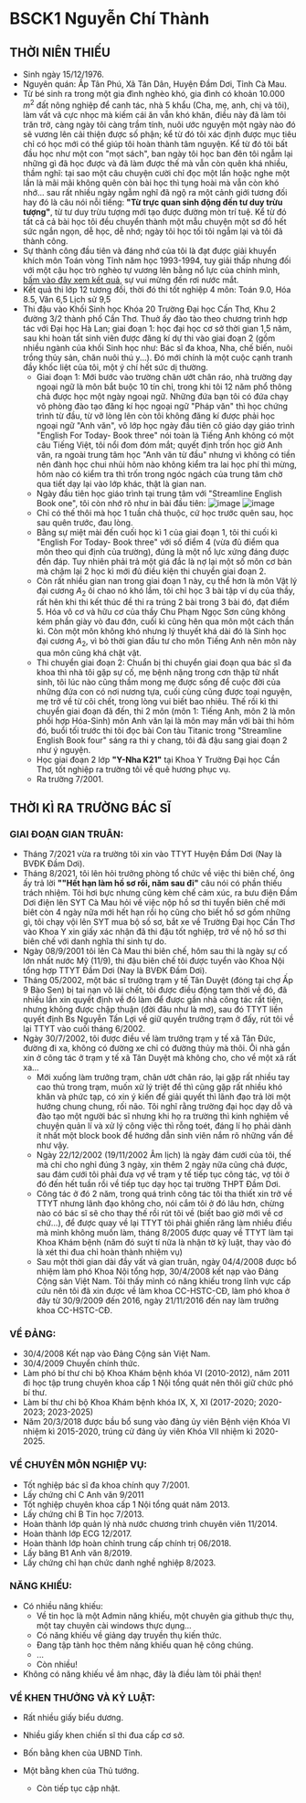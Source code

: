 # BSCK1 Nguyễn Chí Thành #

## THỜI NIÊN THIẾU ##

- Sinh ngày 15/12/1976.
- Nguyên quán: Ấp Tân Phú, Xã Tân Dân, Huyện Đầm Dơi, Tỉnh Cà Mau.
- Từ bé sinh ra trong một gia đình nghèo khó, gia đình có khoản 10.000 $m^2$ đất nông nghiệp để canh tác, nhà 5 khẩu (Cha, mẹ, anh, chị và tôi), làm vất vã cực nhọc mà kiếm cái ăn vẫn khó khăn, điều này đã làm tôi trăn trở, càng ngày tôi càng trầm tính, nuôi ước nguyện một ngày nào đó sẽ vương lên cải thiện được số phận; kể từ đó tôi xác định được mục tiêu chỉ có học mới có thể giúp tôi hoàn thành tâm nguyện. Kể từ đó tôi bất đầu học như một con "mọt sách", ban ngày tôi học ban đên tôi ngẫm lại những gì đã học được và đã làm được thế mà vẫn còn quên khá nhiều, thầm nghĩ: tại sao một câu chuyện cười chỉ đọc một lần hoặc nghe một lần là mãi mãi không quên còn bài học thì tụng hoài mà vẫn còn khó nhớ... sau rất nhiều ngày ngẫm nghĩ đã ngộ ra một cảnh giới tương đối hay đó là câu nói nỗi tiếng: **"Từ trực quan sinh động đến tư duy trừu tượng"**, từ tư duy trừu tượng mới tạo được đường mòn trí tuệ. Kể từ đó tất cả cả bài học tôi đều chuyển thành một mẫu chuyện một sơ đồ hết sức ngắn ngọn, dễ học, dễ nhớ; ngày tôi học tối tôi ngẫm lại và tôi đã thành công.
- Sự thành công đầu tiên và đáng nhớ của tôi là đạt được giải khuyển khích môn Toán vòng Tỉnh năm học 1993-1994, tuy giải thấp nhưng đối với một cậu học trò nghèo tự vương lên bằng nổ lực của chính mình, [bấm vào đây xem kết quả](https://thpt-damdoi-camau.edu.vn/about/thanh-tich-hoc-sinh-gioi-tu-nam-1985-2005.html), sự vui mừng đến rơi nước mắt.
- Kết quả thi lớp 12 tương đối, thời đó thi tốt nghiệp 4 môn: Toán 9.0, Hóa 8.5, Văn 6,5 Lịch sử 9,5
- Thi đậu vào Khối Sinh học Khóa 20 Trường Đại học Cấn Thơ, Khu 2 đường 3/2 thành phố Cần Thơ. Thuở ấy đào tào theo chương trình hợp tác với Đại học Hà Lan; giai đoạn 1: học đại học cơ sở thời gian 1,5 năm, sau khi hoàn tất sinh viên được đăng kí dự thi vào giai đoạn 2 (gồm nhiều ngành của khối Sinh học như: Bác sĩ đa khoa, Nha, chế biến, nuôi trồng thủy sản, chăn nuôi thú y...). Đó mới chính là một cuộc cạnh tranh đầy khốc liệt của tôi, một ý chí hết sức dị thường.
  -  Giai đoạn 1: Mới bước vào trường chân ướt chân ráo, nhà trường dạy ngoại ngữ là môn bắt buộc 10 tín chỉ, trong khi tôi 12 năm phổ thông chả được học một ngày ngoại ngữ. Những đứa bạn tôi có đứa chạy vô phòng đào tạo đăng kí học ngoại ngữ "Pháp văn" thì học chứng trình từ đầu, từ vỡ lòng lên còn tôi không đăng kí được phải học ngoại ngữ "Anh văn", vô lớp học ngày đầu tiên cô giáo dạy giáo trình "English For Today- Book three" nói toàn là Tiếng Anh không có một câu Tiếng Việt, tôi nổi đom đóm mắt; quyết định trốn học giờ Anh văn, ra ngoài trung tâm học "Anh văn từ đầu" nhưng vì không có tiền nên đành học chui nhủi hôm nào không kiểm tra lai học phí thì mừng, hôm nào có kiểm tra thì trốn trong ngóc ngách của trung tâm chờ qua tiết dạy lại vào lớp khác, thật là gian nan.
  -  Ngày đầu tiên học giáo trình tại trung tâm với "Streamline English Book one", tôi còn nhớ rõ như in bài đầu tiên:
     ![image](https://github.com/Bsck1NgChiThanh/BsNguyenChiThanh/assets/140607849/6c53320b-bb96-4b4e-8bae-a2d316673fd5)
     ![image](https://github.com/Bsck1NgChiThanh/BsNguyenChiThanh/assets/140607849/d5e64155-7aa6-4515-9926-ff84e34a2e00)
  -  Chỉ có thế thôi mà học 1 tuần chả thuộc, cứ học trước quên sau, học sau quên trước, đau lòng.
  -  Bằng sự miệt mài đến cuối học kì 1 của giai đoạn 1, tôi thi cuối kì "English For Today- Book three" với số điểm 4 (vừa đủ điểm qua môn theo qui định của trường), đúng là một nổ lực xứng đáng được đền đáp. Tuy nhiên phải trả một giá đắc là nợ lại một số môn cơ bản mà chậm lại 2 học kì mới đủ điều kiện thi chuyển giai đoạn 2.
  -  Còn rất nhiều gian nan trong giai đoạn 1 này, cụ thể hơn là môn Vật lý đại cương $A_{2}$ ôi chao nó khó lắm, tôi chỉ học 3 bài tập ví dụ của thầy, rất hên khi thi kết thúc đề thi ra trúng 2 bài trong 3 bài đó, đạt điểm 5. Hóa vô cơ và hữu cơ của thầy Chu Phạm Ngọc Sơn cũng không kém phần giày vò đau đớn, cuối kì cũng hên qua môn một cách thần kì. Còn một môn không khó nhưng lý thuyết khá dài đó là Sinh học đại cương $A_{2}$, vì bỏ thời gian đầu tư cho môn Tiếng Anh nên môn này qua môn cũng khá chật vật.
  -  Thi chuyển giai đoạn 2: Chuẩn bị thi chuyển giai đoạn qua bác sĩ đa khoa thì nhà tôi gặp sự cố, mẹ bệnh nặng trong cơn thập tử nhất sinh, tôi lúc nào cũng thầm mong mẹ được sống để cuộc đời của những đứa con có nơi nương tựa, cuối cùng cũng được toại nguyện, mẹ trở về từ cõi chết, trong lòng vui biết bao nhiêu. Thế rồi kì thi chuyển giai đoạn đã đến, thi 2 môn (môn 1: Tiếng Anh, môn 2 là môn phối hợp Hóa-Sinh) môn Anh văn lại là môn may mắn với bài thi hôm đó, buổi tối trước thi tôi đọc bài Con tàu Titanic trong "Streamline English Book four" sáng ra thi y chang, tôi đã đậu sang giai đoạn 2 như ý nguyện.
  -  Học giai đoạn 2 lớp **"Y-Nha K21"** tại Khoa Y Trường Đại học Cần Thơ, tốt nghiệp ra trường tôi về quê hương phục vụ.
  -  Ra trường 7/2001.
## THỜI KÌ RA TRƯỜNG BÁC SĨ ##
### GIAI ĐOẠN GIAN TRUÂN: ###
- Tháng 7/2021 vừa ra trường tôi xin vào TTYT Huyện Đầm Dơi (Nay là BVĐK Đầm Dơi).
- Tháng 8/2021, tôi lên hỏi trưởng phòng tổ chức về việc thi biên chế, ông ấy trả lời **""Hết hạn làm hồ sơ rồi, năm sau đi"** câu nói có phần thiếu trách nhiệm. Tôi hơi bực nhưng cũng kèm chế cảm xúc, ra bưu điện Đầm Dơi điện lên SYT Cà Mau hỏi về việc nộp hồ sơ thi tuyển biên chế mới biêt còn 4 ngày nữa mới hết hạn rồi họ cũng cho biết hồ sơ gồm những gì, tôi chạy vội lên SYT mua bộ sồ sơ, bắt xe về Trường Đại học Cần Thơ vào Khoa Y xin giấy xác nhận đã thi đậu tốt nghiệp, trở về nộ hồ sơ thi biên chế với danh nghĩa thí sinh tự do.
- Ngày 08/9/2001 tôi lên Cà Mau thi biên chế, hôm sau thi là ngày sự cố lớn nhất nước Mỹ (11/9), thi đậu biên chế tôi được tuyển vào Khoa Nội tổng hợp TTYT Đầm Dơi (Nay là BVĐK Đầm Dơi).
- Tháng 05/2002, một bác sĩ trưởng trạm y tế Tân Duyệt (đóng tại chợ Ấp 9 Bào Sen) bị tai nạn võ lãi chết, tôi được điều động tạm thời về đó, đã nhiều lần xin quyết định về đó làm để được gần nhà công tác rất tiện, nhưng không được chập thuận (đời đâu như là mơ), sau đó TTYT liền quyết định Bs Nguyễn Tấn Lợi về giữ quyền trưởng trạm ở đấy, rút tôi về lại TTYT vào cuối tháng 6/2002.
- Ngày 30/7/2002, tôi được điều về làm trưởng trạm y tế xã Tân Đức, đường đi xa, không có đường xe chỉ có đường thủy mà thôi. Ôi nhà gần xin ở công tác ở trạm y tế xã Tân Duyệt mà không cho, cho về một xã rất xa...
  -  Mới xuống làm trưởng trạm, chân ướt chân ráo, lại gặp rất nhiều tay cao thủ trong trạm, muốn xử lý triệt để thì cũng gặp rất nhiều khó khăn và phức tạp, có xin ý kiến để giải quyết thì lãnh đạo trả lời một hướng chung chung, rối não. Tôi nghĩ rằng trường đại học dạy dỗ và đào tạo một người bác sĩ nhưng khi họ ra trường thì kinh nghiệm về chuyện quản lí và xử lý công việc thì rỗng toét, đáng lí họ phải dành ít nhất một block book để hướng dẫn sinh viên nắm rõ những vấn đề như vậy.
  -  Ngày 22/12/2002 (19/11/2002 Âm lịch) là ngày đám cưới của tôi, thế mà chỉ cho nghỉ đúng 3 ngày, xin thêm 2 ngày nữa cũng chả được, sau đám cưới tôi phải đưa vợ về trạm y tế tiếp tục công tác, vợ tôi ở đó đến hết tuần rồi về tiếp tục dạy học tại trường THPT Đầm Dơi.
  -  Công tác ở đó 2 năm, trong quá trình công tác tôi tha thiết xin trở về TTYT nhưng lãnh đạo không cho, nói cắm tôi ở đó lâu hơn, chừng nào có bác sĩ sẽ cho thay thế rồi rút tôi về (biết bao giờ mới về cơ chứ...), để được quay về lại TTYT tôi phải ghiến răng làm nhiều điều mà mình không muốn làm, tháng 8/2005 được quay về TTYT làm tại Khoa Khám bệnh (năm đó suýt tí nữa là nhận tờ kỹ luật, thay vào đó là xét thi đua chỉ hoàn thành nhiệm vụ)
  -  Sau một thời gian dài đầy vất vả gian truân, ngày 04/4/2008 được bổ nhiệm làm phó Khoa Nội tổng hợp, 30/4/2008 kết nạp vào Đảng Cộng sản Việt Nam. Tôi thấy mình có năng khiếu trong lĩnh vực cấp cứu nên tôi đã xin được về làm khoa CC-HSTC-CĐ, làm phó khoa ở đây từ 30/9/2009 đến 2016, ngày 21/11/2016 đến nay làm trưởng khoa CC-HSTC-CĐ.
### VỀ ĐẢNG: ###
- 30/4/2008 Kết nạp vào Đảng Cộng sản Việt Nam.
- 30/4/2009 Chuyển chính thức.
- Làm phó bí thư chi bộ Khoa Khám bệnh khóa VI (2010-2012), năm 2011 đi học tập trung chuyên khoa cấp 1 Nội tổng quát nên thôi giữ chức phó bí thư.
- Làm bí thư chi bộ Khoa Khám bệnh khóa IX, X, XI (2017-2020; 2020-2023; 2023-2025)
- Năm 20/3/2018 được bầu bổ sung vào đảng ủy viên  Bệnh viện Khóa VI nhiệm kì 2015-2020, trúng cử đảng ủy viên Khóa VII nhiệm kì 2020-2025.
### VỀ CHUYÊN MÔN NGHIỆP VỤ: ###
- Tốt nghiệp bác sĩ đa khoa chính quy 7/2001.
- Lấy chứng chỉ C Anh văn 9/2011
- Tốt nghiệp chuyên khoa cấp 1 Nội tổng quát năm 2013.
- Lấy chứng chỉ B Tin học 7/2013.
- Hoàn thành lớp quản lý nhà nước chương trình chuyên viên 11/2014.
- Hoàn thành lớp ECG 12/2017.
- Hoàn thành lớp hoàn chỉnh trung cấp chính trị 06/2018.
- Lấy băng B1 Anh văn 8/2019.
- Lấy chứng chỉ hạn chức danh nghề nghiệp 8/2023.
### NĂNG KHIẾU: ###
- Có nhiều năng khiếu:
  - Về tin học là một Admin năng khiếu, một chuyên gia github thực thụ, một tay chuyên cài windows thực dụng...
  - Có năng khiếu về giảng dạy truyền thụ kiến thức.
  - Đang tập tành học thêm năng khiếu quan hệ công chúng.
  - ...
  - Còn nhiều!
- Không có năng khiếu về âm nhạc, đây là điều làm tôi phải thẹn!
### VỀ KHEN THƯỞNG VÀ KỶ LUẬT: ###
- Rất nhiều giấy biểu dương.
- Nhiều giấy khen chiến sĩ thi đua cấp cơ sở.
- Bốn bằng khen của UBND Tỉnh.
- Một bằng khen của Thủ tướng.

  
  - Còn tiếp tục cập nhật. 

  
